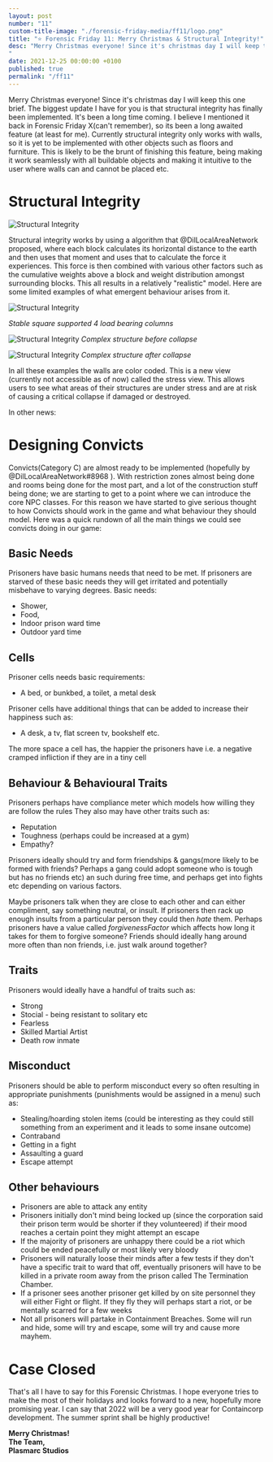 ```yaml
---
layout: post
number: "11"
custom-title-image: "./forensic-friday-media/ff11/logo.png"
title: "⭐ Forensic Friday 11: Merry Christmas & Structural Integrity!"
desc: "Merry Christmas everyone! Since it's christmas day I will keep this one brief. The biggest update I have for you is that structural integrity has finally been implemented. It's been a long time coming. I believe I mentioned it back in Forensic Friday X(can't remember), so its been a long awaited feature (at least for me). Currently structural integrity only works with walls, so it is yet to be implemented with other objects such as floors and furniture. This is likely to be the brunt of finishing this feature, being making it work seamlessly with all buildable objects and making it intuitive to the user where walls can and cannot be placed etc. 
"
date: 2021-12-25 00:00:00 +0100
published: true
permalink: "/ff11"
---
```

Merry Christmas everyone! Since it's christmas day I will keep this one brief. The biggest update I have for you is that structural integrity has finally been implemented. It's been a long time coming. I believe I mentioned it back in Forensic Friday X(can't remember), so its been a long awaited feature (at least for me). Currently structural integrity only works with walls, so it is yet to be implemented with other objects such as floors and furniture. This is likely to be the brunt of finishing this feature, being making it work seamlessly with all buildable objects and making it intuitive to the user where walls can and cannot be placed etc. 

# Structural Integrity

![Structural Integrity](./forensic-friday-media/ff11/1.png)

Structural integrity works by using a algorithm that @DilLocalAreaNetwork proposed, where each block calculates its horizontal distance to the earth and then uses that moment and uses that to calculate the force it experiences. This force is then combined with various other factors such as the cumulative weights above a block and weight distribution amongst surrounding blocks. This all results in a relatively "realistic" model. Here are some limited examples of what emergent behaviour arises from it.


![Structural Integrity](./forensic-friday-media/ff11/2.png)

*Stable square supported 4 load bearing columns*

![Structural Integrity](./forensic-friday-media/ff11/3.png)
*Complex structure before collapse*

![Structural Integrity](./forensic-friday-media/ff11/4.png)
*Complex structure after collapse*

In all these examples the walls are color coded. This is a new view (currently not accessible as of now) called the stress view. This allows users to see what areas of their structures are under stress and are at risk of causing a critical collapse if damaged or destroyed.

In other news:

# Designing Convicts

Convicts(Category C) are almost ready to be implemented (hopefully by @DilLocalAreaNetwork#8968 ). With restriction zones almost being done and rooms being done for the most part, and a lot of the construction stuff being done; we are starting to get to a point where we can introduce the core NPC classes. For this reason we have started to give serious thought to how Convicts should work in the game and what behaviour they should model. Here was a quick rundown of all the main things we could see convicts doing in our game:

## **Basic Needs**
Prisoners have basic humans needs that need to be met. If prisoners are starved of these basic needs they will get irritated and potentially misbehave to varying degrees.
Basic needs:
- Shower,
- Food,
- Indoor prison ward time
- Outdoor yard time

## **Cells**
Prisoner cells needs basic requirements:
- A bed, or bunkbed, a toilet, a metal desk

Prisoner cells have additional things that can be added to increase their happiness such as:
- A desk, a tv, flat screen tv, bookshelf etc.

The more space a cell has, the happier the prisoners have i.e. a negative cramped infliction if they are in a tiny cell

## **Behaviour  & Behavioural Traits**
Prisoners perhaps have compliance meter which models how willing they are follow the rules
They also may have other traits such as:
- Reputation
- Toughness (perhaps could be increased at a gym)
- Empathy?

Prisoners ideally should try and form friendships &  gangs(more likely to be formed with friends? Perhaps a gang could adopt someone who is tough but has no friends etc) an such during free time, and perhaps get into fights etc depending on various factors. 

Maybe prisoners talk when they are close to each other and can either compliment, say something neutral, or insult. If prisoners then rack up enough insults from a particular person they could then *hate* them. Perhaps prisoners have a value called *forgivenessFactor* which affects how long it takes for them to forgive someone?
Friends should ideally hang around more often than non friends, i.e. just walk around together?

## Traits
Prisoners would ideally have a handful of traits such as:
- Strong
- Stocial - being resistant to solitary etc
- Fearless
- Skilled Martial Artist
- Death row inmate

## Misconduct
Prisoners should be able to perform misconduct every so often resulting in appropriate punishments (punishments would be assigned in a menu)
such as:
- Stealing/hoarding stolen items (could be interesting as they could still something from an experiment and it leads to some insane outcome)
- Contraband
- Getting in a fight
- Assaulting a guard
- Escape attempt

## Other behaviours
- Prisoners are able to attack any entity
- Prisoners initially don't mind being locked up (since the corporation said their prison term would be shorter if they volunteered) if their mood reaches a certain point they might attempt an escape
- If the majority of prisoners are unhappy there could be a riot which could be ended peacefully or most likely very bloody
- Prisoners will naturally loose their minds after a few tests if they don't have a specific trait to ward that off, eventually prisoners will have to be killed in a private room away from the prison called The Termination Chamber.
- If a prisoner sees another prisoner get killed by on site personnel they will either Fight or flight. If they fly they will perhaps start a riot, or be mentally scarred for a few weeks
- Not all prisoners will partake in Containment Breaches. Some will run and hide, some will try and escape, some will try and cause more mayhem.

# Case Closed

That's all I have to say for this Forensic Christmas. I hope everyone tries to make the most of their holidays and looks forward to a new, hopefully more promising year. I can say that 2022 will be a very good year for Containcorp development. The summer sprint shall be highly productive! 

**Merry Christmas!**\
**The Team,**\
**Plasmarc Studios**